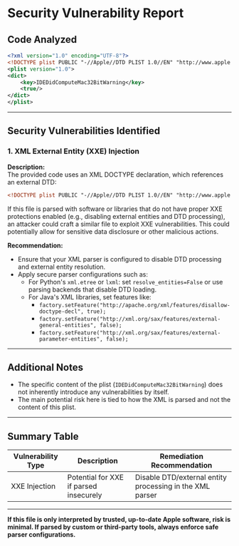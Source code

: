 # Security Vulnerability Report

## Code Analyzed

```xml
<?xml version="1.0" encoding="UTF-8"?>
<!DOCTYPE plist PUBLIC "-//Apple//DTD PLIST 1.0//EN" "http://www.apple.com/DTDs/PropertyList-1.0.dtd">
<plist version="1.0">
<dict>
	<key>IDEDidComputeMac32BitWarning</key>
	<true/>
</dict>
</plist>
```

---

## Security Vulnerabilities Identified

### 1. XML External Entity (XXE) Injection

**Description:**  
The provided code uses an XML DOCTYPE declaration, which references an external DTD:  
```xml
<!DOCTYPE plist PUBLIC "-//Apple//DTD PLIST 1.0//EN" "http://www.apple.com/DTDs/PropertyList-1.0.dtd">
```
If this file is parsed with software or libraries that do not have proper XXE protections enabled (e.g., disabling external entities and DTD processing), an attacker could craft a similar file to exploit XXE vulnerabilities. This could potentially allow for sensitive data disclosure or other malicious actions.

**Recommendation:**  
- Ensure that your XML parser is configured to disable DTD processing and external entity resolution.
- Apply secure parser configurations such as:
  - For Python's `xml.etree` or `lxml`: set `resolve_entities=False` or use parsing backends that disable DTD loading.
  - For Java's XML libraries, set features like:
    - `factory.setFeature("http://apache.org/xml/features/disallow-doctype-decl", true);`
    - `factory.setFeature("http://xml.org/sax/features/external-general-entities", false);`
    - `factory.setFeature("http://xml.org/sax/features/external-parameter-entities", false);`

---

## Additional Notes

- The specific content of the plist (`IDEDidComputeMac32BitWarning`) does not inherently introduce any vulnerabilities by itself.
- The main potential risk here is tied to how the XML is parsed and not the content of this plist.

---

## Summary Table

| Vulnerability Type | Description                 | Remediation Recommendation       |
|--------------------|----------------------------|----------------------------------|
| XXE Injection      | Potential for XXE if parsed insecurely | Disable DTD/external entity processing in the XML parser |

---

**If this file is only interpreted by trusted, up-to-date Apple software, risk is minimal. If parsed by custom or third-party tools, always enforce safe parser configurations.**